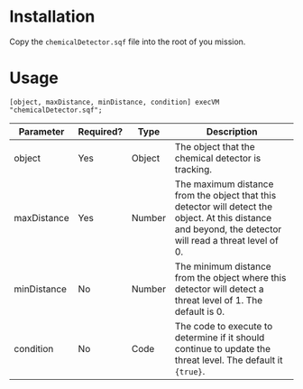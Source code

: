 # Installation
Copy the `chemicalDetector.sqf` file into the root of you mission.

# Usage
```
[object, maxDistance, minDistance, condition] execVM "chemicalDetector.sqf";
```

| Parameter | Required? | Type | Description |
| --- | --- | --- | --- |
| object | Yes | Object | The object that the chemical detector is tracking. |
| maxDistance | Yes | Number | The maximum distance from the object that this detector will detect the object. At this distance and beyond, the detector will read a threat level of 0. |
| minDistance | No | Number | The minimum distance from the object where this detector will detect a threat level of 1. The default is 0. |
| condition | No | Code | The code to execute to determine if it should continue to update the threat level. The default it `{true}`. |
